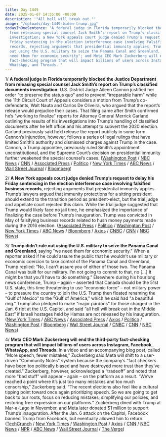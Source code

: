 ```yaml
---
title: Day 1449
date: 2025-01-07 14:55:00 -08:00
description: '"All hell will break out."'
image: "/uploads/day-1449-biden-trump.jpg"
todayInOneSentence: 'A federal judge in Florida temporarily blocked the Justice Department
  from releasing special counsel Jack Smith’s report on Trump’s classified documents
  investigation; a New York appeals court judge denied Trump’s request to delay his
  Friday sentencing in the election interference case involving falsified business
  records, rejecting arguments that presidential immunity applies; Trump didn’t rule
  out using the U.S. military to seize the Panama Canal and Greenland, saying "we
  need them for economic security"; and Meta CEO Mark Zuckerberg will end the third-party
  fact-checking program that will impact billions of users across Instagram, Facebook,
  WhatsApp, and Threads. '
---
```


1/ **A federal judge in Florida temporarily blocked the Justice Department from releasing special counsel Jack Smith’s report on Trump’s classified documents investigation**. U.S. District Judge Aileen Cannon justified her order "to preserve the status quo" and to prevent "irreparable harm" while the 11th Circuit Court of Appeals considers a motion from Trump’s co-defendants, Walt Nauta and Carlos De Oliveira, who argued that the report’s release would prejudice their cases. That filing came after Smith confirmed he’s "working to finalize" reports for Attorney General Merrick Garland outlining the results of his investigations into Trump’s handling of classified documents after he left office and his attempt to subvert the 2020 election. Garland previously said he’d release the report publicly in some form. Cannon’s injunction, however, follows a series of legal rulings that have limited Smith’s authority and dismissed charges against Trump in the case. Cannon, a Trump appointee, previously ruled Smith’s appointment unconstitutional, and the Supreme Court’s decision on presidential immunity further weakened the special counsel’s cases. ([Washington Post](https://www.washingtonpost.com/national-security/2025/01/07/jack-smith-trump-special-counsel-report-garland/) / [NBC News](https://www.nbcnews.com/politics/donald-trump/judge-blocks-release-special-counsel-report-trumps-criminal-cases-rcna186604) / [CNN](https://www.cnn.com/2025/01/06/politics/trump-smith-special-counsel-final-report/index.html) / [Associated Press](https://apnews.com/article/trump-jack-smith-maralago-jan-6-justice-department-e73a42b03cc6dc807de32c42dc824f3d) / [Politico](https://www.politico.com/news/2025/01/07/aileen-cannon-blocks-jack-smith-report-release-00196863) / [New York Times](https://www.nytimes.com/2025/01/07/us/politics/trump-documents-case-jack-smith-report.html) / [ABC News](https://abcnews.go.com/US/special-counsel-responds-after-trump-defendants-judge-block/story?id=117413916) / [Wall Street Journal](https://www.wsj.com/us-news/law/trump-lawyers-seek-to-block-release-of-special-counsel-report-5c855e8b) / [Bloomberg](https://www.bloomberg.com/news/articles/2025-01-07/florida-judge-blocks-release-of-special-counsel-s-trump-report))

2/ **A New York appeals court judge denied Trump’s request to delay his Friday sentencing in the election interference case involving falsified business records**, rejecting arguments that presidential immunity applies. Trump’s lawyers argued that immunity protections for a sitting president should extend to the transition period as president-elect, but the trial judge and appellate court rejected this claim. While the trial judge suggested that Trump would likely face no jail time, he emphasized the importance of finalizing the case before Trump’s inauguration. Trump was convicted in May of falsifying business records related to hush money payments made during the 2016 election. ([Associated Press](https://apnews.com/article/trump-hush-money-sentencing-554341d84b66d84bc04313e78fa04793) / [Politico](https://www.politico.com/news/2025/01/07/trump-hush-money-sentencing-appeal-denied-00196892) / [Washington Post](https://www.washingtonpost.com/national-security/2025/01/06/trump-hush-money-case-sentencing-merchan/) / [New York Times](https://www.nytimes.com/2025/01/07/nyregion/trump-criminal-sentencing-appeal.html) / [ABC News](https://abcnews.go.com/US/trump-files-500-page-lawsuit-judge-manhattan-da/story?id=117418143) / [Bloomberg](https://www.bloomberg.com/news/articles/2025-01-07/trump-loses-ny-appeal-to-stop-jan-10-hush-money-sentencing) / [Axios](https://www.axios.com/2025/01/07/trump-dismiss-hush-money-conviction-sentencing) / [CNBC](https://www.cnbc.com/2025/01/07/trump-loses-appeals-court-bid-to-halt-friday-sentencing-in-hush-money-case.html) / [CNN](https://www.cnn.com/2025/01/07/politics/hush-money-sentencing-trump-appeal/index.html) / [NBC News](https://www.nbcnews.com/politics/donald-trump/trumps-lawyers-ask-new-york-appeals-court-halt-friday-hush-money-sente-rcna186586))

3/ **Trump didn’t rule out using the U.S. military to seize the Panama Canal and Greenland**, saying "we need them for economic security." When a reporter asked if he could assure the public that he wouldn’t use military or economic coercion to take control of the Panama Canal and Greenland, Trump replied: “No, I can’t assure you of either of those two. The Panama Canal was built for our military. I’m not going to commit to that, no [...] It might be that you’ll have to do something.” Elsewhere during his hourlong news conference, Trump – again – asserted that Canada should be the 51st U.S. state, this time threatening to use “economic force” – not military power – to pressure the country to join the U.S. Trump then floated renaming the "Gulf of Mexico" to the "Gulf of America," which he said had "a beautiful ring." Trump also pledged to make “major pardons” for those charged in the Jan. 6 riot at the U.S. Capitol, and said “all hell will break out in the Middle East” if Israeli hostages held by Hamas are not released by his inauguration. ([New York Times](https://www.nytimes.com/live/2025/01/07/us/trump-news) / [ABC News](https://abcnews.go.com/Politics/trump-make-remarks-mar-lago-2-weeks-taking/story?id=117416274) / [Associated Press](https://apnews.com/article/trump-biden-offshore-drilling-gulf-of-america-fa66f8d072eb39c00a8128a8941ede75) / [Axios](https://www.axios.com/2025/01/07/trump-press-conference-gulf-of-mexico-panama) / [Politico](https://www.politico.eu/article/donald-trump-military-force-greenland-panama-canal/) / [Washington Post](https://www.washingtonpost.com/politics/2025/01/07/trump-administration-transition/) / [Bloomberg](https://www.bloomberg.com/news/articles/2025-01-07/trump-s-panama-greenland-threats-signal-unchained-second-term) / [Wall Street Journal](https://www.wsj.com/politics/policy/trump-wont-rule-out-using-economic-military-coercion-to-gain-control-of-greenland-panama-canal-ff6baf14) / [CNBC](https://www.cnbc.com/2025/01/07/trump-panama-canal-greenland-military-canada.html) / [CNN](https://www.cnn.com/2025/01/07/politics/trump-news-conference-key-lines/index.html) / [NBC News](https://www.nbcnews.com/politics/donald-trump/trump-suggests-use-military-force-acquire-panama-canal-greenland-econo-rcna186610))

4/ **Meta CEO Mark Zuckerberg will end the third-party fact-checking program that will impact billions of users across Instagram, Facebook, WhatsApp, and Threads**. In a video and an accompanying blog post, called “More speech, fewer mistakes,” Zuckerberg said Meta will shift to a user-driven "Community Notes" system because the company’s “fact checkers have been too politically biased and have destroyed more trust than they’ve created.” Zuckerberg, however, acknowledged a “tradeoff” and noted that more "bad stuff" will appear – again – on the platform as a result. “We’ve reached a point where it’s just too many mistakes and too much censorship,” Zuckerberg said. “The recent elections also feel like a cultural tipping point toward once again prioritizing speech. So we are going to get back to our roots, focus on reducing mistakes, simplifying our policies, and restoring free expression on our platforms.” Zuckerberg dined with Trump at Mar-a-Lago in November, and Meta later donated $1 million to support Trump’s inauguration. After the Jan. 6 attack on the Capitol, Facebook banned Trump from Facebook, but eventually allowed him to return. ([TechCrunch](https://techcrunch.com/2025/01/07/meta-drops-fact-checking-and-loosens-its-content-moderation-rules/) / [New York Times](https://www.nytimes.com/live/2025/01/07/business/meta-fact-checking) / [Washington Post](https://www.washingtonpost.com/technology/2025/01/07/meta-factchecking-zuckerberg/) / [Axios](https://www.axios.com/2025/01/07/meta-ends-fact-checking-zuckerberg-trump) / [CNN](https://www.cnn.com/2025/01/07/tech/meta-censorship-moderation/) / [NBC News](https://www.nbcnews.com/tech/social-media/meta-ends-fact-checking-program-community-notes-x-rcna186468) / [NPR](https://www.npr.org/2025/01/07/nx-s1-5251151/meta-fact-checking-mark-zuckerberg-trump) / [ABC News](https://abcnews.go.com/Business/facebook-rely-community-notes-replacing-fact-checkers-zuckerberg/story?id=117412714) / [Wall Street Journal](https://www.wsj.com/tech/meta-ends-fact-checking-on-facebook-instagram-in-free-speech-pitch-8e46ad52) / [The Verge](https://www.theverge.com/2025/1/7/24338125/meta-mark-zuckerberg-fact-checking-censorship-brendan-carr-trump))

